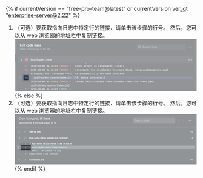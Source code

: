 {% if currentVersion == "free-pro-team@latest" or currentVersion ver_gt "enterprise-server@2.22" %}
1. （可选）要获取指向日志中特定行的链接，请单击该步骤的行号。 然后，您可以从 web 浏览器的地址栏中复制链接。 ![复制链接的按钮](/assets/images/help/repository/copy-link-button-updated.png)
{% else %}
1. （可选）要获取指向日志中特定行的链接，请单击该步骤的行号。 然后，您可以从 web 浏览器的地址栏中复制链接。 ![复制链接的按钮](/assets/images/help/repository/copy-link-button.png)
{% endif %}